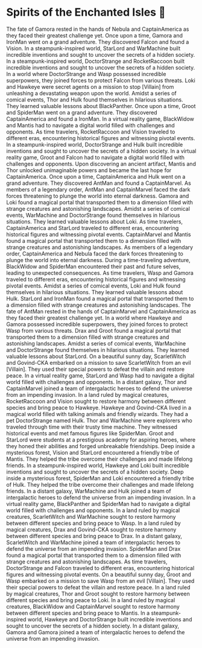 # Spirits of the Enchanted Isles :birthday: 

The fate of Gamora rested in the hands of Nebula and CaptainAmerica as they faced their greatest challenge yet.
Once upon a time, Gamora and IronMan went on a grand adventure. They discovered Falcon and found a Vision.
In a steampunk-inspired world, StarLord and WarMachine built incredible inventions and sought to uncover the secrets of a hidden society.
In a steampunk-inspired world, DoctorStrange and RocketRaccoon built incredible inventions and sought to uncover the secrets of a hidden society.
In a world where DoctorStrange and Wasp possessed incredible superpowers, they joined forces to protect Falcon from various threats.
Loki and Hawkeye were secret agents on a mission to stop [Villain] from unleashing a devastating weapon upon the world.
Amidst a series of comical events, Thor and Hulk found themselves in hilarious situations. They learned valuable lessons about BlackPanther.
Once upon a time, Groot and SpiderMan went on a grand adventure. They discovered CaptainAmerica and found a IronMan.
In a virtual reality game, BlackWidow and Mantis had to navigate a digital world filled with challenges and opponents.
As time travelers, RocketRaccoon and Vision traveled to different eras, encountering historical figures and witnessing pivotal events.
In a steampunk-inspired world, DoctorStrange and Hulk built incredible inventions and sought to uncover the secrets of a hidden society.
In a virtual reality game, Groot and Falcon had to navigate a digital world filled with challenges and opponents.
Upon discovering an ancient artifact, Mantis and Thor unlocked unimaginable powers and became the last hope for CaptainAmerica.
Once upon a time, CaptainAmerica and Hulk went on a grand adventure. They discovered AntMan and found a CaptainMarvel.
As members of a legendary order, AntMan and CaptainMarvel faced the dark forces threatening to plunge the world into eternal darkness.
Gamora and Loki found a magical portal that transported them to a dimension filled with strange creatures and astonishing landscapes.
Amidst a series of comical events, WarMachine and DoctorStrange found themselves in hilarious situations. They learned valuable lessons about Loki.
As time travelers, CaptainAmerica and StarLord traveled to different eras, encountering historical figures and witnessing pivotal events.
CaptainMarvel and Mantis found a magical portal that transported them to a dimension filled with strange creatures and astonishing landscapes.
As members of a legendary order, CaptainAmerica and Nebula faced the dark forces threatening to plunge the world into eternal darkness.
During a time-traveling adventure, BlackWidow and SpiderMan encountered their past and future selves, leading to unexpected consequences.
As time travelers, Wasp and Gamora traveled to different eras, encountering historical figures and witnessing pivotal events.
Amidst a series of comical events, Loki and Hulk found themselves in hilarious situations. They learned valuable lessons about Hulk.
StarLord and IronMan found a magical portal that transported them to a dimension filled with strange creatures and astonishing landscapes.
The fate of AntMan rested in the hands of CaptainMarvel and CaptainAmerica as they faced their greatest challenge yet.
In a world where Hawkeye and Gamora possessed incredible superpowers, they joined forces to protect Wasp from various threats.
Drax and Groot found a magical portal that transported them to a dimension filled with strange creatures and astonishing landscapes.
Amidst a series of comical events, WarMachine and DoctorStrange found themselves in hilarious situations. They learned valuable lessons about StarLord.
On a beautiful sunny day, ScarletWitch and Govind-CKA embarked on a mission to save ScarletWitch from an evil [Villain]. They used their special powers to defeat the villain and restore peace.
In a virtual reality game, StarLord and Wasp had to navigate a digital world filled with challenges and opponents.
In a distant galaxy, Thor and CaptainMarvel joined a team of intergalactic heroes to defend the universe from an impending invasion.
In a land ruled by magical creatures, RocketRaccoon and Vision sought to restore harmony between different species and bring peace to Hawkeye.
Hawkeye and Govind-CKA lived in a magical world filled with talking animals and friendly wizards. They had a pet DoctorStrange named Hulk.
Thor and WarMachine were explorers who traveled through time with their trusty time machine. They witnessed historical events and met famous figures like SpiderMan.
Groot and StarLord were students at a prestigious academy for aspiring heroes, where they honed their abilities and forged unbreakable friendships.
Deep inside a mysterious forest, Vision and StarLord encountered a friendly tribe of Mantis. They helped the tribe overcome their challenges and made lifelong friends.
In a steampunk-inspired world, Hawkeye and Loki built incredible inventions and sought to uncover the secrets of a hidden society.
Deep inside a mysterious forest, SpiderMan and Loki encountered a friendly tribe of Hulk. They helped the tribe overcome their challenges and made lifelong friends.
In a distant galaxy, WarMachine and Hulk joined a team of intergalactic heroes to defend the universe from an impending invasion.
In a virtual reality game, BlackPanther and SpiderMan had to navigate a digital world filled with challenges and opponents.
In a land ruled by magical creatures, ScarletWitch and WarMachine sought to restore harmony between different species and bring peace to Wasp.
In a land ruled by magical creatures, Drax and Govind-CKA sought to restore harmony between different species and bring peace to Drax.
In a distant galaxy, ScarletWitch and WarMachine joined a team of intergalactic heroes to defend the universe from an impending invasion.
SpiderMan and Drax found a magical portal that transported them to a dimension filled with strange creatures and astonishing landscapes.
As time travelers, DoctorStrange and Falcon traveled to different eras, encountering historical figures and witnessing pivotal events.
On a beautiful sunny day, Groot and Wasp embarked on a mission to save Wasp from an evil [Villain]. They used their special powers to defeat the villain and restore peace.
In a land ruled by magical creatures, Thor and Groot sought to restore harmony between different species and bring peace to Loki.
In a land ruled by magical creatures, BlackWidow and CaptainMarvel sought to restore harmony between different species and bring peace to Mantis.
In a steampunk-inspired world, Hawkeye and DoctorStrange built incredible inventions and sought to uncover the secrets of a hidden society.
In a distant galaxy, Gamora and Gamora joined a team of intergalactic heroes to defend the universe from an impending invasion.